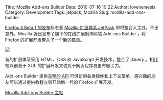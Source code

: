 Title: Mozilla Add-ons Builder
Date: 2010-07-16 10:22
Author: lovenemesis
Category: Development
Tags: jetpack, Mozilla
Slug: mozilla-add-ons-builder

[Firefox 4 Beta 1
的发布](http://linuxtoy.org/archives/firefox-4-beta-1.html)标志着
[Mozilla 扩展体系
JetPack](http://linuxtoy.org/archives/mozilla-labs-jetpack-introduction.html)
即将整合入主线。不出意外，Mozilla 近日发布了旗下的在线扩展制作网站
Add-ons Builder ，将 Firefox 的扩展开发带入了一个新的篇章。

[![](http://linuxtoy.org/img/2010/07/fox-logo-footer.png)](http://linuxtoy.org/img/2010/07/fox-logo-footer.png)

新的扩展体系采用 HTML、CSS 和 JavaScript 开发技术，整合了 jQuery
。相比较以前基于 XUL 的扩展开发来说对于网页程序员更有吸引力。

Add-ons Builder 提供[完整的
API](https://builder.mozillalabs.com/api/jetpack-core/)
可供访问各类控件和上下文菜单，感兴趣的朋友可以通过提供教程立刻开始新一代的
Firefox 扩展开发。

[Mozilla Add-ons Builder 主站](https://builder.mozillalabs.com/)
